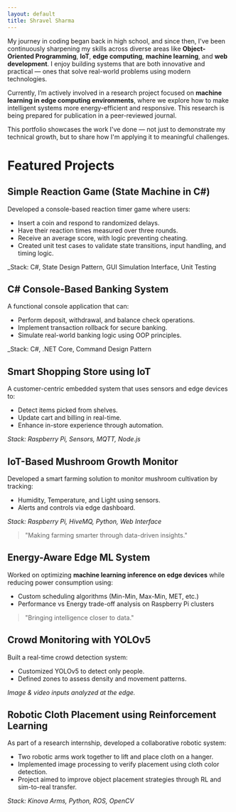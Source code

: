 ```yaml
---
layout: default
title: Shravel Sharma
---
```


My journey in coding began back in high school, and since then, I've been continuously sharpening my skills across diverse areas like **Object-Oriented Programming**, **IoT**, **edge computing**, **machine learning**, and **web development**. I enjoy building systems that are both innovative and practical — ones that solve real-world problems using modern technologies.

Currently, I’m actively involved in a research project focused on **machine learning in edge computing environments**, where we explore how to make intelligent systems more energy-efficient and responsive. This research is being prepared for publication in a peer-reviewed journal.


This portfolio showcases the work I've done — not just to demonstrate my technical growth, but to share how I'm applying it to meaningful challenges.


# Featured Projects

## Simple Reaction Game (State Machine in C#)
Developed a console-based reaction timer game where users:

- Insert a coin and respond to randomized delays.
- Have their reaction times measured over three rounds.
- Receive an average score, with logic preventing cheating.
- Created unit test cases to validate state transitions, input handling, and timing logic.

_Stack: C#, State Design Pattern, GUI Simulation Interface, Unit Testing

## C# Console-Based Banking System

A functional console application that can:
- Perform deposit, withdrawal, and balance check operations.
- Implement transaction rollback for secure banking.
- Simulate real-world banking logic using OOP principles.

_Stack: C#, .NET Core, Command Design Pattern

## Smart Shopping Store using IoT

A customer-centric embedded system that uses sensors and edge devices to:
- Detect items picked from shelves.
- Update cart and billing in real-time.
- Enhance in-store experience through automation.

_Stack: Raspberry Pi, Sensors, MQTT, Node.js_

## IoT-Based Mushroom Growth Monitor

Developed a smart farming solution to monitor mushroom cultivation by tracking:
- Humidity, Temperature, and Light using sensors.
- Alerts and controls via edge dashboard.

_Stack: Raspberry Pi, HiveMQ, Python, Web Interface_

> "Making farming smarter through data-driven insights."

## Energy-Aware Edge ML System

Worked on optimizing **machine learning inference on edge devices** while reducing power consumption using:
- Custom scheduling algorithms (Min-Min, Max-Min, MET, etc.)
- Performance vs Energy trade-off analysis on Raspberry Pi clusters

> "Bringing intelligence closer to data."

## Crowd Monitoring with YOLOv5

Built a real-time crowd detection system:
- Customized YOLOv5 to detect only people.
- Defined zones to assess density and movement patterns.

_Image & video inputs analyzed at the edge._


## Robotic Cloth Placement using Reinforcement Learning

As part of a research internship, developed a collaborative robotic system:
- Two robotic arms work together to lift and place cloth on a hanger.
- Implemented image processing to verify placement using cloth color detection.
- Project aimed to improve object placement strategies through RL and sim-to-real transfer.

_Stack: Kinova Arms, Python, ROS, OpenCV_
